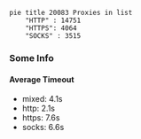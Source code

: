 
```mermaid
pie title 20083 Proxies in list
    "HTTP" : 14751
    "HTTPS": 4064
    "SOCKS" : 3515
```

### Some Info
#### Average Timeout

- mixed: 4.1s
- http: 2.1s
- https: 7.6s
- socks: 6.6s